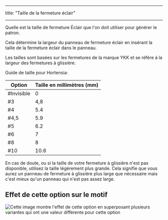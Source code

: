 - - -
title: "Taille de la fermeture éclair"
- - -

Quelle est la taille de fermeture Éclair que l'on doit utiliser pour générer le patron.

Cela détermine la largeur du panneau de fermeture éclair en insérant la taille de la fermeture éclair dans le panneau.

Les tailles sont basées sur les fermetures de la marque YKK et se réfère à la largeur des fermetures à glissière.

Guide de taille pour Hortensia:

| Option     | Taille en millimètres (mm) |
| ---------- | -------------------------- |
| #Invisible | 0                          |
| #3         | 4,8                        |
| #4         | 5.4                        |
| #4,5       | 5.9                        |
| #5         | 6.2                        |
| #6         | 7                          |
| #8         | 8                          |
| #10        | 10.6                       |

<Note>

En cas de doute, ou si la taille de votre fermeture à glissière n'est pas disponible, utilisez la taille légèrement plus grande. Cela signifie que vous aurez un panneau de fermeture à glissière plus large que nécessaire mais c'est mieux qu'un panneau qui n'est pas assez large.

</Note>

## Effet de cette option sur le motif

![Cette image montre l'effet de cette option en superposant plusieurs variantes qui ont une valeur différente pour cette option](hortensia_zippersize_sample.svg "Effet de cette option sur le modèle")
